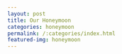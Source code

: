 ```yaml
---
layout: post
title: Our Honeymoon
categories: honeymoon
permalink: /:categories/index.html
featured-img: honeymoon
---
```




